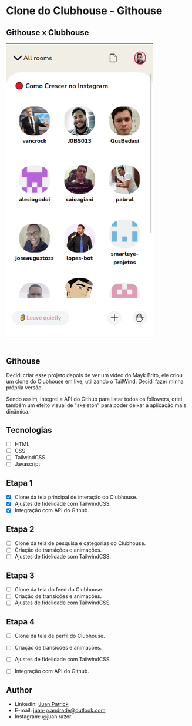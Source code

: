 # Clone do Clubhouse - Githouse

## Githouse x Clubhouse

<div style="display:flex; margin-bottom: 50px">
  <img style="width:400px;object-fit:cover;margin-right:10px" src="./src/example/githouse.png">
</div>

## Githouse

Decidi criar esse projeto depois de ver um vídeo do Mayk Brito, ele criou um clone do Clubhouse em live, utilizando o TailWind. Decidi fazer minha própria versão.

Sendo assim, integrei a API do Github para listar todos os followers, criei também um efeito visual de "skeleton" para poder deixar a aplicação mais dinâmica. 

## Tecnologias
- [ ] HTML
- [ ] CSS
- [ ] TailwindCSS
- [ ] Javascript

## Etapa 1

- [x] Clone da tela principal de interação do Clubhouse.
- [x] Ajustes de fidelidade com TailwindCSS.
- [x] Integração com API do Github.

## Etapa 2

- [ ] Clone da tela de pesquisa e categorias do Clubhouse.
- [ ] Criação de transições e animações.
- [ ] Ajustes de fidelidade com TailwindCSS.

## Etapa 3
- [ ] Clone da tela do feed do Clubhouse.
- [ ] Criação de transições e animações.
- [ ] Ajustes de fidelidade com TailwindCSS.

## Etapa 4
- [ ] Clone da tela de perfil do Clubhouse.
- [ ] Criação de transições e animações.
- [ ] Ajustes de fidelidade com TailwindCSS.
- [ ] Integração com API do Github.


##  Author

- LinkedIn: [Juan Patrick](https://www.linkedin.com/in/juan-patrick/)
- E-mail: juan-p.andrade@outlook.com
- Instagram: @juan.razor
